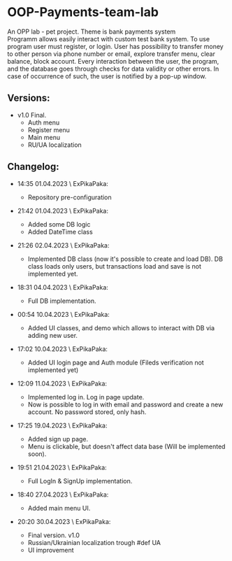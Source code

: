 # OOP-Payments-team-lab
An OPP lab - pet project. Theme is bank payments system  
Programm allows easily interact with custom test bank system. To use program user must register, or login. 
User has possibility to transfer money to other person via phone number or email, explore transfer menu, 
clear balance, block account.  Every interaction between the user, the program, and the database goes 
through checks for data validity or other errors. In case of occurrence of such, the user is notified by a pop-up window.


## Versions:
* v1.0 Final. 
  * Auth menu
  * Register menu
  * Main menu
  * RU/UA localization

## Changelog:
* 14:35 01.04.2023 \ ExPikaPaka:  
  * Repository pre-configuration

* 21:42 01.04.2023 \ ExPikaPaka:  
  * Added some DB logic  
  * Added DateTime class


* 21:26 02.04.2023 \ ExPikaPaka:
  * Implemented DB class (now it's possible to create and load DB). DB class loads only users, but transactions load and save is not implemented yet.

* 18:31 04.04.2023 \ ExPikaPaka:
  * Full DB implementation.

* 00:54 10.04.2023 \ ExPikaPaka:
  * Added UI classes, and demo which allows to interact with DB via adding new user.
  
* 17:02 10.04.2023 \ ExPikaPaka:
  * Added UI login page and Auth module (Fileds verification not implemented yet)

* 12:09 11.04.2023 \ ExPikaPaka:
  * Implemented log in. Log in page update. 
  * Now is possible to log in with email and password and create a new account. No password stored, only hash. 

* 17:25 19.04.2023 \ ExPikaPaka:
  * Added sign up page.
  * Menu is clickable, but doesn't affect data base (Will be implemented soon).

* 19:51 21.04.2023 \ ExPikaPaka:
  * Full LogIn & SignUp implementation.

* 18:40 27.04.2023 \ ExPikaPaka:
  * Added main menu UI.
  
* 20:20 30.04.2023 \ ExPikaPaka:
  * Final version. v1.0
  * Russian/Ukrainian localization trough #def UA
  * UI improvement
